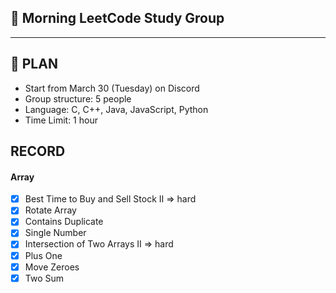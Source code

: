 ## 📑 Morning LeetCode Study Group

---

## 📎 PLAN

- Start from March 30 (Tuesday) on Discord
- Group structure: 5 people
- Language: C, C++, Java, JavaScript, Python
- Time Limit: 1 hour

## RECORD

#### Array

- [x] Best Time to Buy and Sell Stock II => hard
- [x] Rotate Array
- [x] Contains Duplicate
- [x] Single Number
- [x] Intersection of Two Arrays II => hard
- [x] Plus One
- [x] Move Zeroes
- [x] Two Sum
